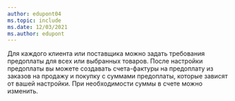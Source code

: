 ```yaml
---
author: edupont04
ms.topic: include
ms.date: 12/03/2021
ms.author: edupont
---
```

Для каждого клиента или поставщика можно задать требования предоплаты для всех или выбранных товаров. После настройки предоплаты вы можете создавать счета-фактуры на предоплату из заказов на продажу и покупку с суммами предоплаты, которые зависят от вашей настройки. При необходимости суммы в счете можно изменить.  
